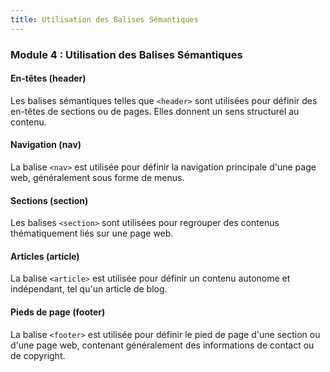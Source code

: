 ```yaml
---
title: Utilisation des Balises Sémantiques
---
```


### Module 4 : Utilisation des Balises Sémantiques

#### En-têtes (header)

Les balises sémantiques telles que `<header>` sont utilisées pour définir des en-têtes de sections ou de pages. Elles donnent un sens structurel au contenu.

#### Navigation (nav)

La balise `<nav>` est utilisée pour définir la navigation principale d'une page web, généralement sous forme de menus.

#### Sections (section)

Les balises `<section>` sont utilisées pour regrouper des contenus thématiquement liés sur une page web.

#### Articles (article)

La balise `<article>` est utilisée pour définir un contenu autonome et indépendant, tel qu'un article de blog.

#### Pieds de page (footer)

La balise `<footer>` est utilisée pour définir le pied de page d'une section ou d'une page web, contenant généralement des informations de contact ou de copyright.
